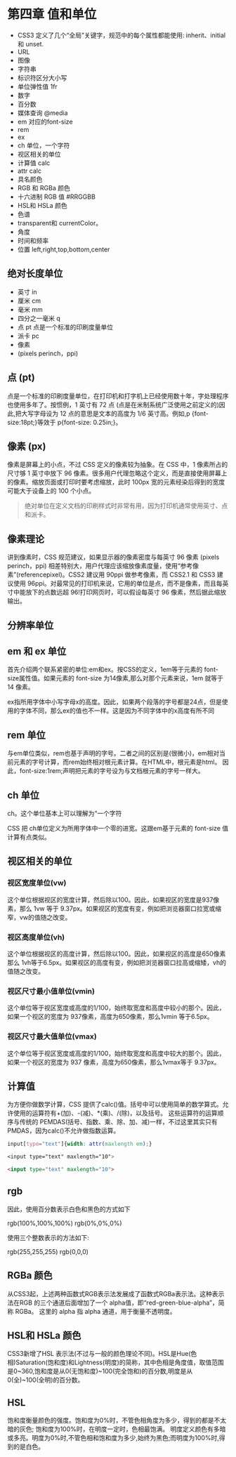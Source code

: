 # 第四章 值和单位

- CSS3 定义了几个“全局”关键字，规范中的每个属性都能使用: inherit、initial 和 unset.
- URL
- 图像
- 字符串
- 标识符区分大小写
- 单位弹性值 1fr
- 数字
- 百分数
- 媒体查询 @media
- em 对应的font-size
- rem 
- ex
- ch 单位，一个字符
- 视区相关的单位
- 计算值 calc
- attr calc
- 具名颜色
- RGB 和 RGBa 颜色
- 十六进制 RGB 值 #RRGGBB
- HSL和 HSLa 颜色
- 色谱
- transparent和 currentColor。
- 角度
- 时间和频率
- 位置 left,right,top,bottom,center

## 绝对长度单位

- 英寸 in
- 厘米 cm
- 毫米 mm
- 四分之一毫米 q
- 点 pt 点是一个标准的印刷度量单位
- 派卡 pc
- 像素 
- (pixels perinch，ppi)  

## 点 (pt)

点是一个标准的印刷度量单位，在打印机和打字机上已经使用数十年，字处理程序也使用多年了。按惯例，1 英寸有 72 点 (点是在米制系统广泛使用之前定义的)因此,把大写字母设为 12 点的意思是文本的高度为 1/6 英寸高。例如,p {font-size:18pt;}等效于 p{font-size: 0.25in;}。


## 像素 (px)

像素是屏幕上的小点，不过 CSS 定义的像素较为抽象。在 CSS 中，1 像素所占的尺寸够 1 英寸中放下 96 像素。很多用户代理忽略这个定义，而是直接使用屏幕上的像素。缩放页面或打印时要考虑缩放，此时 100px 宽的元素经染后得到的宽度可能大于设备上的 100 个小点。

> 绝对单位在定义文档的印刷样式时非常有用，因为打印机通常使用英寸、点和派卡。

## 像素理论

讲到像素时，CSS 规范建议，如果显示器的像素密度与每英寸 96 像素 (pixels perinch，ppi) 相差特别大，用户代理应该缩放像素度量，使用“参考像素”(referencepixel)。CSS2 建议用 90ppi 做参考像素，而 CSS2.1 和 CSS3 建议使用 96ppi。对最常见的打印机来说，它用的单位是点，而不是像素，而且每英寸中能放下的点数远超 96!打印网页时，可以假设每英寸 96 像素，然后据此缩放输出。

## 分辨率单位

## em 和 ex 单位

首先介绍两个联系紧密的单位:em和ex。按CSS的定义，1em等于元素的 font-size属性值。如果元素的 font-size 为14像素,那么对那个元素来说，1em 就等于 14 像素。

ex指所用字体中小写字母x的高度。因此，如果两个段落的字号都是24点，但是使用的字体不同，那么ex的值也不一样。这是因为不同字体中的x高度有所不同

## rem 单位

与em单位类似，rem也基于声明的字号。二者之间的区别是(很微小)，em相对当前元素的字号计算，而rem始终相对根元素计算。在HTML中，根元素是html。
因此，font-size:1rem;声明把元素的字号设为与文档根元素的字号一样大。

## ch 单位

ch。这个单位基本上可以理解为“一个字符

CSS 把 ch单位定义为所用字体中一个零的进宽。这跟em基于元素的 font-size 值计算有点类似。


## 视区相关的单位

### 视区宽度单位(vw)

这个单位根据视区的宽度计算，然后除以100。因此，如果视区的宽度是937像素，那么 1vw 等于 9.37px。如果视区的宽度有变，例如把浏览器窗口拉宽或缩窄，vw的值随之改变。

### 视区高度单位(vh)

这个单位根据视区的高度计算，然后除以100。因此，如果视区的高度是650像素那么 1vh等于6.5px。如果视区的高度有变，例如把浏览器窗口拉高或缩矮，vh的值随之改变。

### 视区尺寸最小值单位(vmin)
这个单位等于视区宽度或高度的1/100，始终取宽度和高度中较小的那个。因此，如果一个视区的宽度为 937像素，高度为650像素，那么1vmin 等于6.5px。

### 视区尺寸最大值单位(vmax)
这个单位等于视区宽度或高度的1/100，始终取宽度和高度中较大的那个。因此，如果一个视区的宽度为 937 像素，高度为650像素，那么1vmax等于 9.37px。

## 计算值

为方便你做数学计算，CSS 提供了calc()值。括号中可以使用简单的数学算式。允许使用的运算符有+(加)、-(减)、*(乘)、/(除)，以及括号。
这些运算符的运算顺序与传统的 PEMDAS(括号、指数、乘、除、加、减)一样，不过这里其实只有PMDAS，因为calc()不允许做指数运算。

```css
input[type="text"]{width: attr(maxlength em);}

<input type="text" maxlength="10">
```

```html
<input type="text" maxlength="10">
```

## rgb

因此，使用百分数表示白色和黑色的方式如下

rgb(100%,100%,100%)
rgb(0%,0%,0%)

使用三个整数表示的方法如下:

rgb(255,255,255)
rgb(0,0,0)


## RGBa 颜色

从CSS3起，上述两种函数式RGB表示法发展成了函数式RGBa表示法。这种表示法在RGB 的三个通道后面增加了一个 alpha值，即“red-green-blue-alpha”，简称 RGBa。
这里的 alpha 指 alpha 通道，用于衡量不透明度。


## HSL和 HSLa 颜色

CSS3新增了HSL 表示法(不过与一般的颜色理论不同)。HSL是Hue(色相)Saturation(饱和度)和Lightness(明度)的简称，其中色相是角度值，取值范围是0~360,饱和度是从0(无饱和度)~100(完全饱和)的百分数,明度是从0(全)~100(全明)的百分数。

## HSL

饱和度衡量颜色的强度。饱和度为0%时，不管色相角度为多少，得到的都是不太暗的灰色;
饱和度为100%时，在明度一定时，色相最饱满。
明度定义颜色有多暗或多亮。明度为0%时,不管色相和饱和度为多少,始终为黑色;而明度为100%时,得到的是白色。

